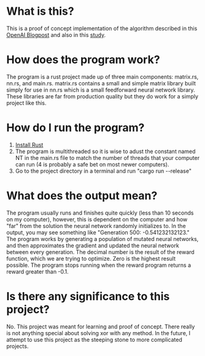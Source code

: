 # What is this?
This is a proof of concept implementation of the algorithm described in this
[OpenAI Blogpost](https://openai.com/blog/evolution-strategies/) and also in this [study](https://arxiv.org/pdf/1703.03864.pdf).

# How does the program work?
The program is a rust project made up of three main components: matrix.rs, nn.rs, and main.rs. matrix.rs contains a small and simple matrix library built simply for use in nn.rs which is a small feedforward neural network library. These libraries are far from production quality but they do work for a simply project like this.

# How do I run the program?
1. [Install Rust](https://www.rust-lang.org/)
2. The program is multithreaded so it is wise to adust the constant named NT in the main.rs file to match the number of threads that your computer can run (4 is probably a safe bet on most newer computers).
3. Go to the project directory in a terminal and run "cargo run --release"

# What does the output mean?
The program usually runs and finishes quite quickly (less than 10 seconds on my computer), however, this is dependent on the computer and how "far" from the solution the neural network randomly initializes to. In the output, you may see something like "Generation 500: -0.541232132123." The program works by generating a population of mutated neural networks, and then approximates the gradient and updated the neural network between every generation. The decimal number is the result of the reward function, which we are trying to optimize. Zero is the highest result possible. The program stops running when the reward program returns a reward greater than -0.1.

# Is there any significance to this project?
No. This project was meant for learning and proof of concept. There really is not anything special about solving xor with any method. In the future, I attempt to use this project as the steeping stone to more complicated projects.
